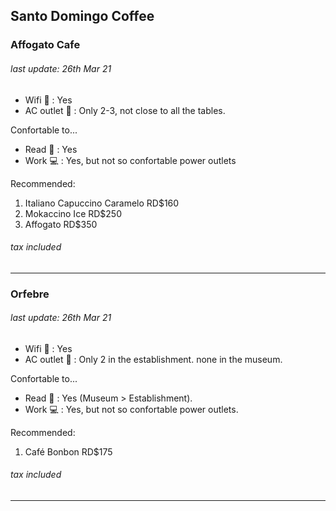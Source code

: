 ## Santo Domingo Coffee

### Affogato Cafe 
###### last update: 26th Mar 21

- Wifi 📶 : Yes 
- AC outlet 🔌 : Only 2-3, not close to all the tables.

Confortable to...
- Read 📖 : Yes
- Work 💻 : Yes, but not so confortable power outlets


Recommended: 
1. Italiano Capuccino Caramelo RD$160
2. Mokaccino Ice RD$250
3. Affogato RD$350 
###### tax included
---


### Orfebre 
###### last update: 26th Mar 21

- Wifi 📶 : Yes  
- AC outlet 🔌 : Only 2 in the establishment. none in the museum. 

Confortable to...
- Read 📖 : Yes (Museum > Establishment).
- Work 💻 : Yes, but not so confortable power outlets.


Recommended: 
1. Café Bonbon RD$175 
###### tax included
---
